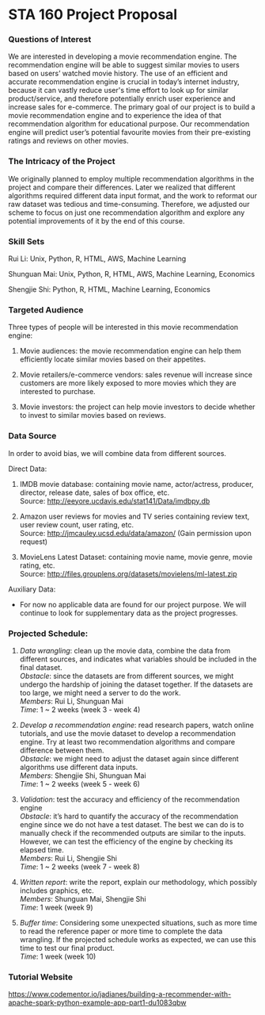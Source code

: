 # STA 160 Project Proposal

### Questions of Interest

We are interested in developing a movie recommendation engine. The recommendation
engine will be able to suggest similar movies to users based on users’ watched movie history.
The use of an efficient and accurate recommendation engine is crucial in today’s internet
industry, because it can vastly reduce user's time effort to look up for similar product/service,
and therefore potentially enrich user experience and increase sales for e-commerce. The primary goal of our project is to build a movie recommendation engine and to experience the idea of that recommendation algorithm for educational purpose. Our recommendation engine will predict user’s potential favourite movies from their pre-existing ratings and reviews on other movies.

### The Intricacy of the Project

We originally planned to employ multiple recommendation algorithms in the project and compare their differences. Later we realized that different algorithms required different data input format, and the work to reformat our raw dataset was tedious and time-consuming. Therefore, we adjusted our scheme to focus on just one recommendation algorithm and explore any potential improvements of it by the end of this course.

### Skill Sets

Rui Li: Unix, Python, R, HTML, AWS, Machine Learning

Shunguan Mai: Unix, Python, R, HTML, AWS, Machine Learning, Economics

Shengjie Shi: Python, R, HTML, Machine Learning, Economics

### Targeted Audience

Three types of people will be interested in this movie recommendation engine:

1. Movie audiences: the movie recommendation engine can help them efficiently locate
similar movies based on their appetites.

2. Movie retailers/e-commerce vendors: sales revenue will increase since customers are
more likely exposed to more movies which they are interested to purchase.

3. Movie investors: the project can help movie investors to decide whether to invest to
similar movies based on reviews.

### Data Source

In order to avoid bias, we will combine data from different sources.

Direct Data:

1. IMDB movie database: containing movie name, actor/actress, producer, director,
release date, sales of box office, etc. 
<br>Source: http://eeyore.ucdavis.edu/stat141/Data/imdbpy.db</br>

2. Amazon user reviews for movies and TV series containing review text, user
review count, user rating, etc.
<br>Source: http://jmcauley.ucsd.edu/data/amazon/ (Gain permission upon request)</br>

3. MovieLens Latest Dataset: containing movie name, movie genre, movie rating, etc.
<br>Source: http://files.grouplens.org/datasets/movielens/ml-latest.zip</br>

Auxiliary Data:

- For now no applicable data are found for our project purpose. We will continue to
look for supplementary data as the project progresses.

### Projected Schedule:

1. _Data wrangling_: clean up the movie data, combine the data from different sources, and
indicates what variables should be included in the final dataset. 
<br>_Obstacle_: since the datasets are from different sources, we might undergo the hardship of joining the dataset together. 
If the datasets are too large, we might need a server to do the work.
<br>_Members_: Rui Li, Shunguan Mai
<br>_Time_: 1 ~ 2 weeks (week 3 - week 4)</br>

2. _Develop a recommendation engine_: read research papers, watch online tutorials, and use
the movie dataset to develop a recommendation engine. Try at least two recommendation
algorithms and compare difference between them.
<br>_Obstacle_: we might need to adjust the dataset again since different algorithms use
different data inputs.
<br>_Members_: Shengjie Shi, Shunguan Mai
<br>_Time_: 1 ~ 2 weeks (week 5 - week 6)</br>

3. _Validation_: test the accuracy and efficiency of the recommendation engine
<br>_Obstacle_: it’s hard to quantify the accuracy of the recommendation engine since we do
not have a test dataset. The best we can do is to manually check if the recommended
outputs are similar to the inputs. However, we can test the efficiency of the engine by
checking its elapsed time.
<br>_Members_: Rui Li, Shengjie Shi
<br>_Time_: 1 ~ 2 weeks (week 7 - week 8)</br>

4. _Written report_: write the report, explain our methodology, which possibly includes
graphics, etc.
<br>_Members_: Shunguan Mai, Shengjie Shi
<br>_Time_: 1 week (week 9)</br>

5. _Buffer time_: Considering some unexpected situations, such as more time to read the
reference paper or more time to complete the data wrangling. If the projected schedule
works as expected, we can use this time to test our final product.
<br>_Time_: 1 week (week 10)</br>

### Tutorial Website
https://www.codementor.io/jadianes/building-a-recommender-with-apache-spark-python-example-app-part1-du1083qbw

